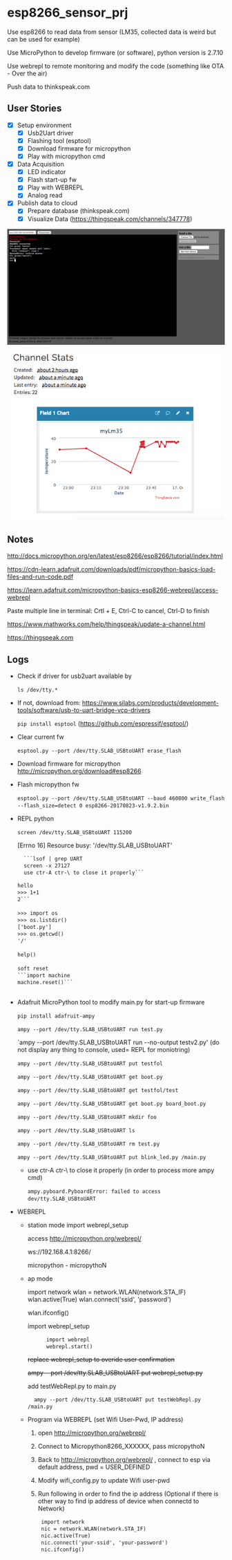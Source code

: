 # esp8266_sensor_prj

Use esp8266 to read data from sensor (LM35, collected data is weird but can be used for example)

Use MicroPython to develop firmware (or software), python version is 2.7.10

Use webrepl to remote monitoring and modify the code (something like OTA - Over the air)

Push data to thinkspeak.com

## User Stories

* [x] Setup environment
	* [x] Usb2Uart driver
	* [x] Flashing tool (esptool)
	* [x] Download firmware for micropython
	* [x] Play with micropython cmd

* [x] Data Acquisition
	* [x] LED indicator
	* [x] Flash start-up fw
	* [x] Play with WEBREPL
	* [x] Analog read

* [x] Publish data to cloud
	* [x] Prepare database (thinkspeak.com)
	* [x] Visualize Data (https://thingspeak.com/channels/347778)
	
![pic0](https://github.com/hiik3n/esp8266_sensor_prj/blob/master/files/pic_webrepl.png)

![pic1](https://github.com/hiik3n/esp8266_sensor_prj/blob/master/files/pic_thinkspeak.png)

## Notes
http://docs.micropython.org/en/latest/esp8266/esp8266/tutorial/index.html

https://cdn-learn.adafruit.com/downloads/pdf/micropython-basics-load-files-and-run-code.pdf

https://learn.adafruit.com/micropython-basics-esp8266-webrepl/access-webrepl

Paste multiple line in terminal: Crtl + E,  Ctrl-C to cancel, Ctrl-D to finish

https://www.mathworks.com/help/thingspeak/update-a-channel.html

https://thingspeak.com

## Logs
* Check if driver for usb2uart available by

	`ls /dev/tty.*`

* If not, download from: https://www.silabs.com/products/development-tools/software/usb-to-uart-bridge-vcp-drivers

	`pip install esptool`	(https://github.com/espressif/esptool/)

* Clear current fw

	`esptool.py --port /dev/tty.SLAB_USBtoUART erase_flash`

* Download firmware for micropython http://micropython.org/download#esp8266

* Flash micropython fw

	`esptool.py --port /dev/tty.SLAB_USBtoUART --baud 460800 write_flash --flash_size=detect 0 esp8266-20170823-v1.9.2.bin`

* REPL python

	`screen /dev/tty.SLAB_USBtoUART 115200`

	[Errno 16] Resource busy: '/dev/tty.SLAB_USBtoUART'

		```lsof | grep UART
		screen -x 27127
		use ctr-A ctr-\ to close it properly```

	```>>> print("hello")
	hello
	>>> 1+1
	2```

	>>> import os
	>>> os.listdir()
	['boot.py']
	>>> os.getcwd()
	'/'

	help()

	soft reset
	```import machine
	machine.reset()```


* Adafruit MicroPython tool to modify main.py for start-up firmware

	`pip install adafruit-ampy`

	`ampy --port /dev/tty.SLAB_USBtoUART run test.py`

	`ampy --port /dev/tty.SLAB_USBtoUART run --no-output  testv2.py'	(do not display any thing to console, used= REPL for moniotring)

	`ampy --port /dev/tty.SLAB_USBtoUART put testfol`

	`ampy --port /dev/tty.SLAB_USBtoUART get boot.py`

	`ampy --port /dev/tty.SLAB_USBtoUART get testfol/test`

	`ampy --port /dev/tty.SLAB_USBtoUART get boot.py board_boot.py`

	`ampy --port /dev/tty.SLAB_USBtoUART mkdir foo`

	`ampy --port /dev/tty.SLAB_USBtoUART ls`

	`ampy --port /dev/tty.SLAB_USBtoUART rm test.py`

	`ampy --port /dev/tty.SLAB_USBtoUART put blink_led.py /main.py`

	* use ctr-A ctr-\ to close it properly (in order to process more ampy cmd)

		`ampy.pyboard.PyboardError: failed to access dev/tty.SLAB_USBtoUART`

* WEBREPL
	* station mode
		import webrepl_setup

		access http://micropython.org/webrepl/

		ws://192.168.4.1:8266/

		micropython - micropythoN

	* ap mode

		import network
		wlan = network.WLAN(network.STA_IF)
		wlan.active(True)
		wlan.connect('ssid', 'password')

		wlan.ifconfig()

		import webrepl_setup

				import webrepl
				webrepl.start()

		~~replace webrepl_setup to overide user confirmation~~

		~~ampy --port /dev/tty.SLAB_USBtoUART put webrepl_setup.py~~

		add testWebRepl.py to main.py

			ampy --port /dev/tty.SLAB_USBtoUART put testWebRepl.py /main.py
	 
	 * Program via WEBREPL (set Wifi User-Pwd, IP address)
	 	
		1. open http://micropython.org/webrepl/
	 
	 	2. Connect to Micropython8266_XXXXXX, pass micropythoN
		
		3. Back to http://micropython.org/webrepl/ , connect to esp via default address, pwd = USER_DEFINED
		
		4. Modify wifi_config.py to update Wifi user-pwd
		
		5. Run following in order to find the ip address (Optional if there is other way to find ip address of device when connectd to Network)
			
				import network
				nic = network.WLAN(network.STA_IF)
				nic.active(True)
				nic.connect('your-ssid', 'your-password')
				nic.ifconfig()

		
		
		


